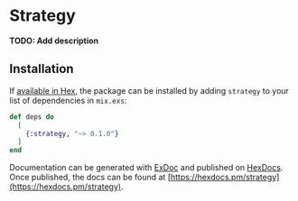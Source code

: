 # Strategy

**TODO: Add description**

## Installation

If [available in Hex](https://hex.pm/docs/publish), the package can be installed
by adding `strategy` to your list of dependencies in `mix.exs`:

```elixir
def deps do
  [
    {:strategy, "~> 0.1.0"}
  ]
end
```

Documentation can be generated with [ExDoc](https://github.com/elixir-lang/ex_doc)
and published on [HexDocs](https://hexdocs.pm). Once published, the docs can
be found at [https://hexdocs.pm/strategy](https://hexdocs.pm/strategy).

